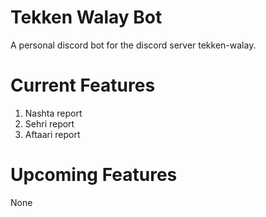 # Tekken Walay Bot
A personal discord bot for the discord server tekken-walay.

# Current Features
1. Nashta report
2. Sehri report
3. Aftaari report

# Upcoming Features 
None